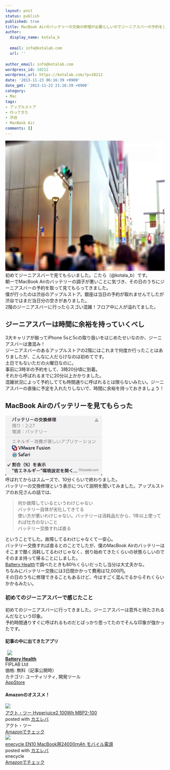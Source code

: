 ```yaml
---
layout: post
status: publish
published: true
title: MacBook Airのバッテリーの交換の修理が必要らしいのでジーニアスバーの予約をして行ってきたよ！
author:
  display_name: kotala_b

  email: info@kotalab.com
  url: ''

author_email: info@kotalab.com
wordpress_id: 10212
wordpress_url: https://kotalab.com/?p=10212
date: '2013-11-23 06:16:39 +0900'
date_gmt: '2013-11-22 21:16:39 +0900'
category:
- Mac
tags:
- アップルストア
- 行ってきた
- 渋谷
- MacBook Air
comments: []
---
```

<p><img src="/wp-content/uploads/ipadmini_121027.jpg" alt="ipadmini_121027" width="548" height="411" class="alignnone size-full wp-image-3744" /><br />
初めてジーニアスバーで見てもらいました。こたら（@kotala_b）です。<br />
朝一でMacBook Airのバッテリーの調子が悪いことに気づき、その日のうちにジーニアスバーの予約を取って見てもらってきました。<br />
僕が行ったのは渋谷のアップルストア。銀座は当日の予約が取れませんでしたが渋谷ではまだ当日分の空きがありました。<br />
2階のジーニアスバーに行ったらスゴい混雑！フロア中に人が溢れてました。<br />
</p>
<!--more-->
<h2>ジーニアスバーは時間に余裕を持っていくべし</h2>
<p>3大キャリアが揃ってiPhone 5sと5cの取り扱いをはじめたせいなのか、ジーニアスバーは激混み！<br />
ジーニアスバーのあるアップルストアの2階にはこれまで何度か行ったことはありましたが、こんなに人だらけなのは初めてです。<br />
土日でもないただの火曜日なのに。<br />
事前に3時半の予約をして、3時20分頃に到着。<br />
それから呼ばれるまでに20分以上かかりました。<br />
混雑状況によって予約してても時間通りに呼ばれるとは限らないみたい。ジーニアスバーの直後に予定を入れたりしないで、時間に余裕を持っておきましょう！</p>
<h2>MacBook Airのバッテリーを見てもらった</h2>
<p><img src="/wp-content/uploads/macbookairbatterychange_131119_02.jpg" alt="macbookairbatterychange_131119_02" width="306" height="188" class="alignnone size-full wp-image-10206" /><br />
呼ばれてからはスムーズで、10分くらいで終わりました。<br />
バッテリーの交換修理という表示について説明を聞いてみました。アップルストアのお兄さんの話では、</p>
<blockquote><p>何か故障しているというわけじゃない<br />
バッテリー自体が劣化してきてる<br />
使い方が悪いわけじゃない。バッテリーは消耗品だから、1年以上使ってれば仕方のないこと<br />
バッテリー交換すれば直る
</p></blockquote>
<p>ということでした。故障してるわけじゃなくて一安心。<br />
バッテリー交換すれば直るとのことでしたが、僕のMacBook Airのバッテリーはそこまで酷く消耗してるわけじゃなく、弱り始めてきたくらいの状態らしいのでそのまま持って帰ることにしました。<br />
<a href="https://itunes.apple.com/jp/app/battery-health/id490192174?mt=12&uo=4&at=10l4yU" rel="nofollow" target="_blank">Battery Health</a>で調べたときも80％くらいだったし当分は大丈夫かな。<br />
ちなみにバッテリー交換には3日間かかって費用は12,000円。<br />
その日のうちに修理できることもあるけど、今はすごく混んでるからそれくらいかかるみたい。</p>
<h3>初めてのジーニアスバーで感じたこと</h3>
<p>初めてのジーニアスバーに行ってきました。ジーニアスバーは意外と待たされるんだなという印象。<br />
予約時間通りすぐに呼ばれるものだとばっかり思ってたのでそんな印象が強かったです。</p>
<h4 class="app">記事の中に出てきたアプリ</h4>
<div class="applink">
<div class="applinkimg"><a href="https://itunes.apple.com/jp/app/battery-health/id490192174?mt=12&uo=4&at=10l4yU" rel="nofollow" target="_blank"><img hspace="6" src="http://a4.mzstatic.com/us/r30/Purple/v4/2a/61/43/2a614364-24d2-538b-d80c-baadc8f1a621/APPL.512x512-75.png" width="80" /></a></div>
<div class="applinktext">
<div class="applinktitle"><strong><a href="https://itunes.apple.com/jp/app/battery-health/id490192174?mt=12&uo=4&at=10l4yU" rel="nofollow" target="_blank">Battery Health</a></strong></div>
<div class="applinkinfo">FIPLAB Ltd</div>
<div class="applinkinfo">価格: 無料（記事公開時）</div>
<div class="applinkinfo">カテゴリ: ユーティリティ, 開発ツール</div>
</div>
<div class="clear"></div>
<div class="appstorelink"><a href="https://itunes.apple.com/jp/app/battery-health/id490192174?mt=12&uo=4&at=10l4yU" rel="nofollow" target="_blank">AppStore</a></div>
</div>
<h4 class="aam">Amazonのオススメ！</h4>
<div class="kaerebalink-box">
<div class="kaerebalink-image"><a href="https://www.amazon.co.jp/exec/obidos/ASIN/B00A4ZGYWE/same-22/ref=nosim/" rel="nofollow" target="_blank"><img src="https://images-fe.ssl-images-amazon.com/images/I/416WMSmWvYL._SL160_.jpg" style="border: none;" /></a></div>
<div class="kaerebalink-info">
<div class="kaerebalink-name"><a href="https://www.amazon.co.jp/exec/obidos/ASIN/B00A4ZGYWE/same-22/ref=nosim/" rel="nofollow" target="_blank">アクト・ツー Hyperjuice2 100Wh MBP2-100</a>
<div class="kaerebalink-powered-date">posted with <a href="https://kaereba.com" rel="nofollow" target="_blank">カエレバ</a></div>
</div>
<div class="kaerebalink-detail"> アクト・ツー     </div>
<div class="kaerebalink-link1">
<div class="shoplinkamazon"><a href="https://www.amazon.co.jp/gp/search?keywords=MBP2-100&__mk_ja_JP=%83J%83%5E%83J%83i&tag=same-22" rel="nofollow" target="_blank" title="アマゾン" >Amazonでチェック</a></div>
</div>
</div>
<div class="booklink-footer"></div>
</div>
<div class="kaerebalink-box">
<div class="kaerebalink-image"><a href="https://www.amazon.co.jp/exec/obidos/ASIN/B00EE1TLI8/same-22/ref=nosim/" rel="nofollow" target="_blank"><img src="https://images-fe.ssl-images-amazon.com/images/I/31nOA0AWgxL._SL160_.jpg" style="border: none;" /></a></div>
<div class="kaerebalink-info">
<div class="kaerebalink-name"><a href="https://www.amazon.co.jp/exec/obidos/ASIN/B00EE1TLI8/same-22/ref=nosim/" rel="nofollow" target="_blank">enecycle EN10 MacBook用24000ｍAh モバイル電源</a>
<div class="kaerebalink-powered-date">posted with <a href="https://kaereba.com" rel="nofollow" target="_blank">カエレバ</a></div>
</div>
<div class="kaerebalink-detail"> enecycle     </div>
<div class="kaerebalink-link1">
<div class="shoplinkamazon"><a href="https://www.amazon.co.jp/gp/search?keywords=EN10&__mk_ja_JP=%83J%83%5E%83J%83i&tag=same-22" rel="nofollow" target="_blank" title="アマゾン" >Amazonでチェック</a></div>
</div>
</div>
<div class="booklink-footer"></div>
</div>
